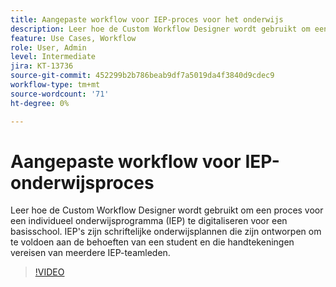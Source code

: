 ```yaml
---
title: Aangepaste workflow voor IEP-proces voor het onderwijs
description: Leer hoe de Custom Workflow Designer wordt gebruikt om een proces voor een individueel onderwijsprogramma (IEP) te digitaliseren voor een basisschool
feature: Use Cases, Workflow
role: User, Admin
level: Intermediate
jira: KT-13736
source-git-commit: 452299b2b786beab9df7a5019da4f3840d9cdec9
workflow-type: tm+mt
source-wordcount: '71'
ht-degree: 0%

---
```


# Aangepaste workflow voor IEP-onderwijsproces

Leer hoe de Custom Workflow Designer wordt gebruikt om een proces voor een individueel onderwijsprogramma (IEP) te digitaliseren voor een basisschool. IEP&#39;s zijn schriftelijke onderwijsplannen die zijn ontworpen om te voldoen aan de behoeften van een student en die handtekeningen vereisen van meerdere IEP-teamleden.

>[!VIDEO](https://video.tv.adobe.com/v/3422174?quality=12&learn=on&hidetitle=true)
